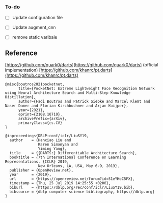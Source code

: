 


### To-do 
- [ ] Update configuration file
- [ ] Update augment_cnn
- [ ] remove static varibale




## Reference
[https://github.com/quark0/darts](https://github.com/quark0/darts) (official implementation)
[https://github.com/khanrc/pt.darts](https://github.com/khanrc/pt.darts)

```
@misc{boutros2021pocketnet,
      title={PocketNet: Extreme Lightweight Face Recognition Network using Neural Architecture Search and Multi-Step Knowledge Distillation}, 
      author={Fadi Boutros and Patrick Siebke and Marcel Klemt and Naser Damer and Florian Kirchbuchner and Arjan Kuijper},
      year={2021},
      eprint={2108.10710},
      archivePrefix={arXiv},
      primaryClass={cs.CV}
}
```
```
@inproceedings{DBLP:conf/iclr/LiuSY19,
  author    = {Hanxiao Liu and
               Karen Simonyan and
               Yiming Yang},
  title     = {{DARTS:} Differentiable Architecture Search},
  booktitle = {7th International Conference on Learning Representations, {ICLR} 2019,
               New Orleans, LA, USA, May 6-9, 2019},
  publisher = {OpenReview.net},
  year      = {2019},
  url       = {https://openreview.net/forum?id=S1eYHoC5FX},
  timestamp = {Thu, 25 Jul 2019 14:25:55 +0200},
  biburl    = {https://dblp.org/rec/conf/iclr/LiuSY19.bib},
  bibsource = {dblp computer science bibliography, https://dblp.org}
}
```